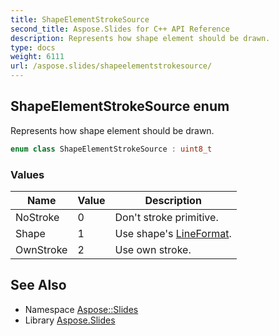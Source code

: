 ```yaml
---
title: ShapeElementStrokeSource
second_title: Aspose.Slides for C++ API Reference
description: Represents how shape element should be drawn.
type: docs
weight: 6111
url: /aspose.slides/shapeelementstrokesource/
---
```

## ShapeElementStrokeSource enum


Represents how shape element should be drawn.

```cpp
enum class ShapeElementStrokeSource : uint8_t
```

### Values

| Name | Value | Description |
| --- | --- | --- |
| NoStroke | 0 | Don't stroke primitive. |
| Shape | 1 | Use shape's [LineFormat](../lineformat/). |
| OwnStroke | 2 | Use own stroke. |

## See Also

* Namespace [Aspose::Slides](../)
* Library [Aspose.Slides](../../)